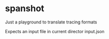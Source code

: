 # spanshot
Just a playground to translate tracing formats

Expects an input file in current director input.json